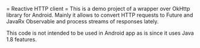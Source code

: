 = Reactive HTTP client =
This is a demo project of a wrapper over OkHttp library for Android.
Mainly it allows to convert HTTP requests to Future and JavaRx Observable and process streams of responses lately.

This code is not intended to be used in Android app as is since it uses Java 1.8 features.